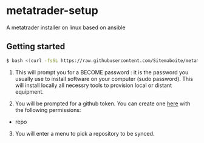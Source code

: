 # metatrader-setup
A metatrader installer on linux based on ansible

## Getting started

```bash
$ bash <(curl -fsSL https://raw.githubusercontent.com/Sitemaboite/metatrader-setup/refs/heads/main/bootstrap.sh)
```

1. This will prompt you for a BECOME password : it is the password you usually use to install software on your computer (sudo password).
This will install locally all necessry tools to provision local or distant equipment.


2. You will be prompted for a github token. You can create one [here](https://github.com/settings/tokens) with the following permissions: 
- repo

3. You will enter a menu to pick a repository to be synced.
